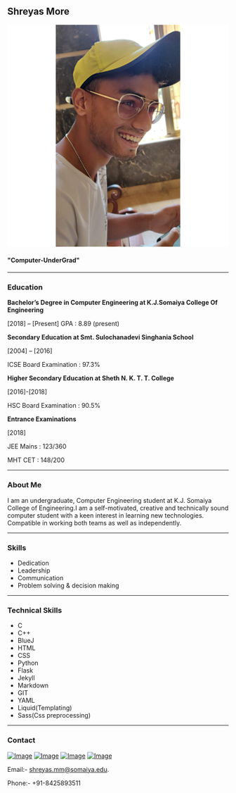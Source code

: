 ##                                                 Shreyas More

![Image](https://raw.githubusercontent.com/staticshreyas/Python-Internship-Exercise-3/master/fullsizeoutput_c5.jpeg)

#### "Computer-UnderGrad"

-------------------------------------------------------------

### Education

**Bachelor’s Degree in Computer Engineering at K.J.Somaiya College Of Engineering**
  
  [2018] – [Present] GPA : 8.89 (present)

**Secondary Education at Smt. Sulochanadevi Singhania School**
  
  [2004] – [2016]
  
  ICSE Board Examination : 97.3%

**Higher Secondary Education at Sheth N. K. T. T. College**
  
  [2016]-[2018]
  
  HSC Board Examination : 90.5%

**Entrance Examinations**
  
  [2018]
  
  JEE Mains : 123/360
  
  MHT CET : 148/200
  
-----------------------------------------------------

### About Me

I am an undergraduate, Computer Engineering student at K.J. Somaiya College of Engineering.I am a self-motivated, creative and technically sound computer student with a keen interest in learning new technologies. Compatible in working both teams as well as independently.

-----------------------------------------------------

### Skills

* Dedication
* Leadership
* Communication
* Problem solving & decision making

------------------------------------------------------

### Technical Skills

* C
* C++
* BlueJ
* HTML
* CSS
* Python
* Flask
* Jekyll 
* Markdown
* GIT
* YAML
* Liquid(Templating)
* Sass(Css preprocessing)

-----------------------------------------------------

### Contact

[![Image](https://image.flaticon.com/icons/svg/69/69366.svg "Instagram")](https://www.instagram.com/shreyasmore91/?hl=en "Facebook") [![Image](https://image.flaticon.com/icons/svg/69/69407.svg)](https://www.facebook.com/shreyas.more.948) [![Image](https://image.flaticon.com/icons/svg/69/69480.svg "Twitter")](https://twitter.com/Shreyas02288575) [![Image](https://image.flaticon.com/icons/svg/69/69406.svg "LinkedIn")](https://www.linkedin.com/in/shreyas-more-9903b8176/) 

 Email:- shreyas.mm@somaiya.edu.  
 
 Phone:- +91-8425893511         

